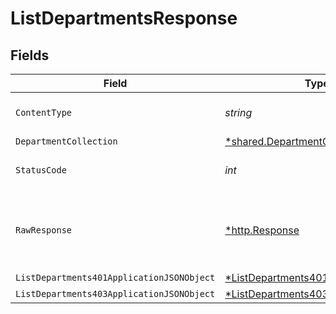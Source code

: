 # ListDepartmentsResponse


## Fields

| Field                                                                                              | Type                                                                                               | Required                                                                                           | Description                                                                                        |
| -------------------------------------------------------------------------------------------------- | -------------------------------------------------------------------------------------------------- | -------------------------------------------------------------------------------------------------- | -------------------------------------------------------------------------------------------------- |
| `ContentType`                                                                                      | *string*                                                                                           | :heavy_check_mark:                                                                                 | HTTP response content type for this operation                                                      |
| `DepartmentCollection`                                                                             | [*shared.DepartmentCollection](../../models/shared/departmentcollection.md)                        | :heavy_minus_sign:                                                                                 | OK                                                                                                 |
| `StatusCode`                                                                                       | *int*                                                                                              | :heavy_check_mark:                                                                                 | HTTP response status code for this operation                                                       |
| `RawResponse`                                                                                      | [*http.Response](https://pkg.go.dev/net/http#Response)                                             | :heavy_minus_sign:                                                                                 | Raw HTTP response; suitable for custom response parsing                                            |
| `ListDepartments401ApplicationJSONObject`                                                          | [*ListDepartments401ApplicationJSON](../../models/operations/listdepartments401applicationjson.md) | :heavy_minus_sign:                                                                                 | Unauthenticated                                                                                    |
| `ListDepartments403ApplicationJSONObject`                                                          | [*ListDepartments403ApplicationJSON](../../models/operations/listdepartments403applicationjson.md) | :heavy_minus_sign:                                                                                 | Forbidden                                                                                          |